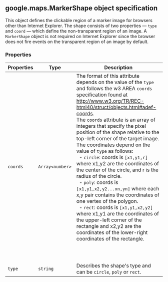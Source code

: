 <h2 id="MarkerShape">
google.maps.MarkerShape
object specification
</h2><p>This object defines the clickable region of a marker image for browsers other than Internet Explorer. The shape consists of two properties — <code>type</code> and <code>coord</code> — which define the non-transparent region of an image. A <code>MarkerShape</code> object is not required on Internet Explorer since the browser does not fire events on the transparent region of an image by default.</p><h3 id="devsite_header_62">Properties</h3><table summary="interface MarkerShape - Properties" width="100%">
<thead>
<tr><th>Properties</th>
<th>Type</th>
<th>Description</th>
</tr></thead>
<tbody>
<tr>
<td><code>coords</code></td>
<td><code>Array&lt;number&gt;</code></td>
<td>The format of this attribute depends on the value of the <code>type</code> and follows the w3 AREA <code>coords</code> specification found at <a href="http://www.w3.org/TR/REC-html40/struct/objects.html#adef-coords"> http://www.w3.org/TR/REC-html40/struct/objects.html#adef-coords</a>. <br>The <code>coords</code> attribute is an array of integers that specify the pixel position of the shape relative to the top-left corner of the target image. The coordinates depend on the value of <code>type</code> as follows: <br>&nbsp;&nbsp;- <code>circle</code>: coords is <code>[x1,y1,r]</code> where x1,y2 are the coordinates of the center of the circle, and r is the radius of the circle. <br>&nbsp;&nbsp;- <code>poly</code>: coords is <code>[x1,y1,x2,y2...xn,yn]</code> where each x,y pair contains the coordinates of one vertex of the polygon. <br>&nbsp;&nbsp;- <code>rect</code>: coords is <code>[x1,y1,x2,y2]</code> where x1,y1 are the coordinates of the upper-left corner of the rectangle and x2,y2 are the coordinates of the lower-right coordinates of the rectangle.<br><br><br><br></td>
</tr>
<tr>
<td><code>type</code></td>
<td><code>string</code></td>
<td>Describes the shape's type and can be <code>circle</code>, <code>poly</code> or <code>rect</code>.</td>
</tr>
</tbody>
</table>